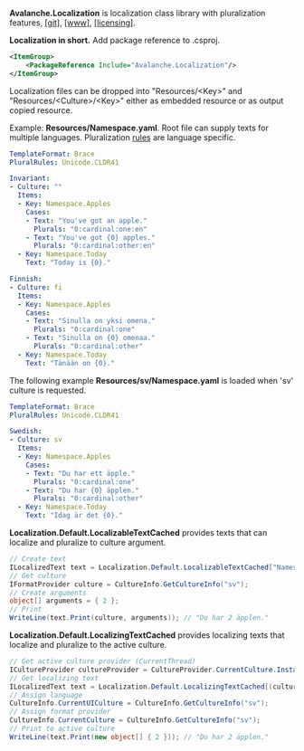 ﻿<b>Avalanche.Localization</b> is localization class library with pluralization features, 
[[git]](https://github.com/tagcode/Avalanche.Localization), 
[[www]](https://avalanche.fi/Avalanche.Core/Avalanche.Localization/docs/), 
[[licensing]](https://avalanche.fi/Avalanche.Core/license/index.html).

<b>Localization in short.</b> Add package reference to .csproj.
```xml
<ItemGroup>
    <PackageReference Include="Avalanche.Localization"/>
</ItemGroup>
```

Localization files can be dropped into "Resources/&lt;Key&gt;" and "Resources/&lt;Culture&gt;/&lt;Key&gt;" either as embedded resource or as output copied resource. 

Example: <b>Resources/Namespace.yaml</b>. Root file can supply texts for multiple languages. Pluralization [rules](xref:Unicode.CLDR41) are language specific.

```yml
TemplateFormat: Brace
PluralRules: Unicode.CLDR41

Invariant:
- Culture: ""
  Items:
  - Key: Namespace.Apples
    Cases:
    - Text: "You've got an apple."
      Plurals: "0:cardinal:one:en"
    - Text: "You've got {0} apples."
      Plurals: "0:cardinal:other:en" 
  - Key: Namespace.Today
    Text: "Today is {0}."

Finnish:
- Culture: fi
  Items:
  - Key: Namespace.Apples
    Cases:
    - Text: "Sinulla on yksi omena."
      Plurals: "0:cardinal:one"
    - Text: "Sinulla on {0} omenaa."
      Plurals: "0:cardinal:other"
  - Key: Namespace.Today
    Text: "Tänään on {0}."

```

The following example <b>Resources/sv/Namespace.yaml</b> is loaded when 'sv' culture is requested.

```yml
TemplateFormat: Brace
PluralRules: Unicode.CLDR41

Swedish:
- Culture: sv
  Items:
  - Key: Namespace.Apples
    Cases:
    - Text: "Du har ett äpple."
      Plurals: "0:cardinal:one"
    - Text: "Du har {0} äpplen."
      Plurals: "0:cardinal:other"
  - Key: Namespace.Today
    Text: "Idag är det {0}."

```

<b>Localization.Default.LocalizableTextCached</b> provides texts that can localize and pluralize to culture argument.

```csharp
// Create text
ILocalizedText text = Localization.Default.LocalizableTextCached["Namespace.Apples"];
// Get culture
IFormatProvider culture = CultureInfo.GetCultureInfo("sv");
// Create arguments
object[] arguments = { 2 };
// Print
WriteLine(text.Print(culture, arguments)); // "Du har 2 äpplen."
```

<b>Localization.Default.LocalizingTextCached</b> provides localizing texts that localize and pluralize to the active culture.

```csharp
// Get active culture provider (CurrentThread)
ICultureProvider cultureProvider = CultureProvider.CurrentCulture.Instance;
// Get localizing text
ILocalizedText text = Localization.Default.LocalizingTextCached[(cultureProvider, "Namespace.Apples")];
// Assign language
CultureInfo.CurrentUICulture = CultureInfo.GetCultureInfo("sv");
// Assign format provider
CultureInfo.CurrentCulture = CultureInfo.GetCultureInfo("sv");
// Print to active culture
WriteLine(text.Print(new object[] { 2 })); // "Du har 2 äpplen."
```
